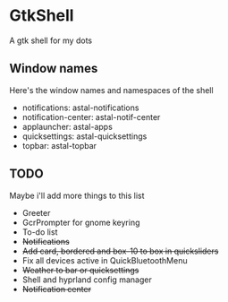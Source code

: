 # GtkShell
A gtk shell for my dots

## Window names
Here's the window names and namespaces of the shell
- notifications: astal-notifications
- notification-center: astal-notif-center
- applauncher: astal-apps
- quicksettings: astal-quicksettings
- topbar: astal-topbar

## TODO
Maybe i'll add more things to this list
- Greeter
- GcrPrompter for gnome keyring
- To-do list
- ~~Notifications~~
- ~~Add card, bordered and box-10 to box in quicksliders~~
- Fix all devices active in QuickBluetoothMenu
- ~~Weather to bar or quicksettings~~
- Shell and hyprland config manager
- ~~Notification center~~
